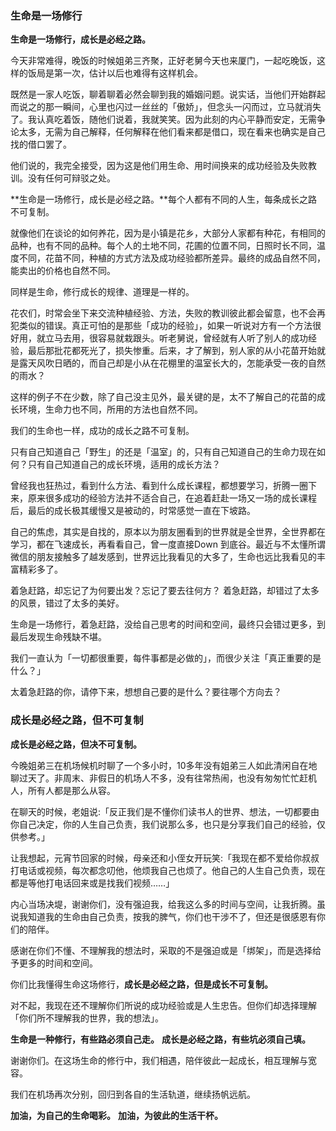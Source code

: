 

### 生命是一场修行

**生命是一场修行，成长是必经之路。**

今天非常难得，晚饭的时候姐弟三齐聚，正好老舅今天也来厦门，一起吃晚饭，这样的饭局是第一次，估计以后也难得有这样机会。

既然是一家人吃饭，聊着聊着必然会聊到我的婚姻问题。说实话，当他们开始群起而说之的那一瞬间，心里也闪过一丝丝的「傲娇」，但念头一闪而过，立马就消失了。我认真吃着饭，随他们说着，我就笑笑。因为此刻的内心平静而安定，无需争论太多，无需为自己解释，任何解释在他们看来都是借口，现在看来也确实是自己找的借口罢了。

他们说的，我完全接受，因为这是他们用生命、用时间换来的成功经验及失败教训。没有任何可辩驳之处。

**生命是一场修行，成长是必经之路。**每个人都有不同的人生，每条成长之路不可复制。

就像他们在谈论的如何养花，因为是小镇是花乡，大部分人家都有种花，有相同的品种，也有不同的品种。每个人的土地不同，花圃的位置不同，日照时长不同，温度不同，花苗不同，种植的方式方法及成功经验都所差异。最终的成品自然不同，能卖出的价格也自然不同。

同样是生命，修行成长的规律、道理是一样的。

花农们，时常会坐下来交流种植经验、方法，失败的教训彼此都会留意，也不会再犯类似的错误。真正可怕的是那些「成功的经验」，如果一听说对方有一个方法很好用，就立马去用，很容易就栽跟头。听老舅说，曾经就有人听了别人的成功经验，最后那批花都死光了，损失惨重。后来，才了解到，别人家的从小花苗开始就是露天风吹日晒的，而自己却是小从在花棚里的温室长大的，怎能承受一夜的自然的雨水？

这样的例子不在少数，除了自己没主见外，最关键的是，太不了解自己的花苗的成长环境，生命力也不同，所用的方法也自然不同。

我们的生命也一样，成功的成长之路不可复制。

只有自己知道自己「野生」的还是「温室」的，只有自己知道自己的生命力现在如何？只有自己知道自己的成长环境，适用的成长方法？

曾经我也狂热过，看到什么方法、看到什么成长课程，都想要学习，折腾一圈下来，原来很多成功的经验方法并不适合自己，在追着赶赴一场又一场的成长课程后，最后的成长极其缓慢又是被动的，时常感觉一直在下坡路。

自己的焦虑，其实是自找的，原本以为朋友圈看到的世界就是全世界，全世界都在学习，都在飞速成长，再看看自己，曾一度直接Down 到底谷。最近与不太懂所谓微信的朋友接触多了越发感到，世界远比我看见的大多了，生命也远比我看见的丰富精彩多了。

着急赶路，却忘记了为何要出发？忘记了要去往何方？
着急赶路，却错过了太多的风景，错过了太多的美好。

生命是一场修行，着急赶路，没给自己思考的时间和空间，最终只会错过更多，到最后发现生命残缺不堪。

我们一直认为「一切都很重要，每件事都是必做的」，而很少关注「真正重要的是什么？」

太着急赶路的你，请停下来，想想自己要的是什么？要往哪个方向去？

### 成长是必经之路，但不可复制

**成长是必经之路，但决不可复制。**

今晚姐弟三在机场候机时聊了一个多小时，10多年没有姐弟三人如此清闲自在地聊过天了。非周末、非假日的机场人不多，没有往常热闹，也没有匆匆忙忙赶机人，所有人都是那么从容。

在聊天的时候，老姐说:「反正我们是不懂你们读书人的世界、想法，一切都要由你自己决定，你的人生自己负责，我们说那么多，也只是分享我们自己的经验，仅供参考。」

让我想起，元宵节回家的时候，母亲还和小侄女开玩笑:「我现在都不爱给你叔叔打电话或视频，每次都念叨他，他烦我自己也烦了。他自己的人生自己负责，现在都是等他打电话回来或是找我们视频……」

内心当场决堤，谢谢你们，没有强迫我，给我这么多的时间与空间，让我折腾。虽说我知道我的生命由自己负责，按我的脾气，你们也干涉不了，但还是很感恩有你们的陪伴。

感谢在你们不懂、不理解我的想法时，采取的不是强迫或是「绑架」，而是选择给予更多的时间和空间。

你们比我懂得生命这场修行，**成长是必经之路，但是成长不可复制。**

对不起，我现在还不理解你们所说的成功经验或是人生忠告。但你们却选择理解「你们所不理解我的世界，我的想法」。

**生命是一种修行，有些路必须自己走。**
**成长是必经之路，有些坑必须自己填。**

谢谢你们。在这场生命的修行中，我们相遇，陪伴彼此一起成长，相互理解与宽容。

我们在机场再次分别，回归到各自的生活轨道，继续扬帆远航。

**加油，为自己的生命喝彩。**
**加油，为彼此的生活干杯。**





